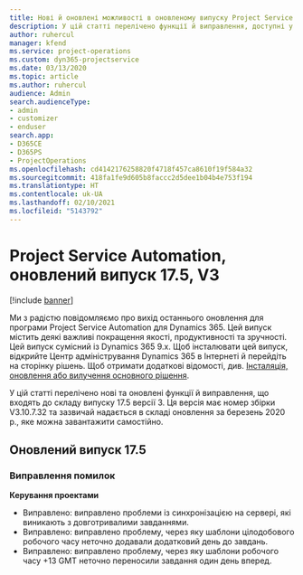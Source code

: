 ```yaml
---
title: Нові й оновлені можливості в оновленому випуску Project Service Automation 17.5, виправлення, версії 3
description: У цій статті перелічено функції й виправлення, доступні у випуску Project Service Automation 17.5 версії 3.
author: ruhercul
manager: kfend
ms.service: project-operations
ms.custom: dyn365-projectservice
ms.date: 03/13/2020
ms.topic: article
ms.author: ruhercul
audience: Admin
search.audienceType:
- admin
- customizer
- enduser
search.app:
- D365CE
- D365PS
- ProjectOperations
ms.openlocfilehash: cd4142176258820f4718f457ca8610f19f584a32
ms.sourcegitcommit: 418fa1fe9d605b8faccc2d5dee1b04b4e753f194
ms.translationtype: HT
ms.contentlocale: uk-UA
ms.lasthandoff: 02/10/2021
ms.locfileid: "5143792"
---
```

# <a name="project-service-automation-update-release-175-v3"></a>Project Service Automation, оновлений випуск 17.5, V3

[!include [banner](../includes/psa-now-project-operations.md)]

Ми з радістю повідомляємо про вихід останнього оновлення для програми Project Service Automation для Dynamics 365. Цей випуск містить деякі важливі покращення якості, продуктивності та зручності.  Цей випуск сумісний із Dynamics 365 9.x. Щоб інсталювати цей випуск, відкрийте Центр адміністрування Dynamics 365 в Інтернеті й перейдіть на сторінку рішень. Щоб отримати додаткові відомості, див. [Інсталяція, оновлення або вилучення основного рішення](https://docs.microsoft.com/power-platform/admin/install-remove-preferred-solution).

У цій статті перелічено нові та оновлені функції й виправлення, що входять до складу випуску 17.5 версії 3. Ця версія має номер збірки V3.10.7.32 та зазвичай надається в складі оновлення за березень 2020 р., яке можна завантажити самостійно.


## <a name="update-release-175"></a>Оновлений випуск 17.5

### <a name="bug-fixes"></a>Виправлення помилок


**Керування проектами**

- Виправлено: виправлено проблеми із синхронізацією на сервері, які виникають з довготривалими завданнями.
- Виправлено: виправлено проблему, через яку шаблони цілодобового робочого часу неточно додавали додатковий день до завдань.
- Виправлено: виправлено проблему, через яку шаблони робочого часу +13 GMT неточно переносили завдання один день вперед.

